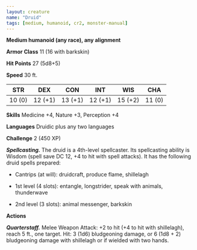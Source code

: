```yaml
---
layout: creature
name: "Druid"
tags: [medium, humanoid, cr2, monster-manual]
---
```


**Medium humanoid (any race), any alignment**

**Armor Class** 11 (16 with barkskin)

**Hit Points** 27 (5d8+5)

**Speed** 30 ft.

|   STR   |   DEX   |   CON   |   INT   |   WIS   |   CHA   |
|:-----:|:-----:|:-----:|:-----:|:-----:|:-----:|
| 10 (0) | 12 (+1) | 13 (+1) | 12 (+1) | 15 (+2) | 11 (0) |

**Skills** Medicine +4, Nature +3, Perception +4

**Languages** Druidic plus any two languages

**Challenge** 2 (450 XP)

***Spellcasting.*** The druid is a 4th-level spellcaster. Its spellcasting ability is Wisdom (spell save DC 12, +4 to hit with spell attacks). It has the following druid spells prepared: 

* Cantrips (at will): druidcraft, produce flame, shillelagh

* 1st level (4 slots): entangle, longstrider, speak with animals, thunderwave

* 2nd level (3 slots): animal messenger, barkskin

**Actions**

***Quarterstaff.*** Melee Weapon Attack: +2 to hit (+4 to hit with shillelagh), reach 5 ft., one target. Hit: 3 (1d6) bludgeoning damage, or 6 (1d8 + 2) bludgeoning damage with shillelagh or if wielded with two hands.

